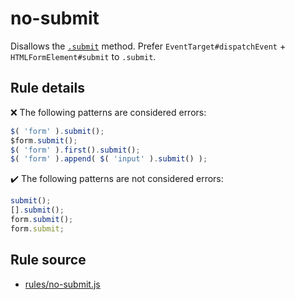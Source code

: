 # no-submit

Disallows the [`.submit`](https://api.jquery.com/submit/) method. Prefer `EventTarget#dispatchEvent` + `HTMLFormElement#submit` to `.submit`.

## Rule details

❌ The following patterns are considered errors:
```js
$( 'form' ).submit();
$form.submit();
$( 'form' ).first().submit();
$( 'form' ).append( $( 'input' ).submit() );
```

✔️ The following patterns are not considered errors:
```js
submit();
[].submit();
form.submit();
form.submit;
```
## Rule source

* [rules/no-submit.js](../rules/no-submit.js)
